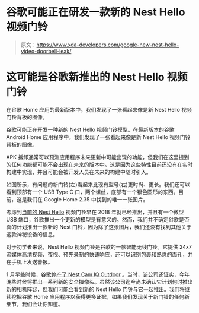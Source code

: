 # 谷歌可能正在研发一款新的 Nest Hello 视频门铃

> 原文：<https://www.xda-developers.com/google-new-nest-hello-video-doorbell-leak/>

# 这可能是谷歌新推出的 Nest Hello 视频门铃

在谷歌 Home 应用的最新版本中，我们发现了一张看起来像是新 Nest Hello 视频门铃背板的图像。

谷歌可能正在开发一种新的 Nest Hello 视频门铃模型。在最新版本的谷歌 Android Home 应用程序中，我们发现了一张看起来像是新 Nest Hello 视频门铃背板的图像。

APK 拆卸通常可以预测应用程序未来更新中可能出现的功能，但我们在这里提到的任何功能都可能不会出现在未来的版本中。这是因为这些特性目前还没有在实时构建中实现，并且可能会被开发人员在未来的构建中随时引入。

如图所示，有问题的新门铃(左)看起来比现有型号(右)更时尚、更长。我们还可以看到顶部有一个 USB Type C 口，两个螺丝，底部有一个银色圆形的东西。目前，这是我们在 Google Home 2.35 中找到的唯一一张图片。

考虑到[当前的 Nest Hello](https://www.xda-developers.com/wp-admin/post.php?post=417745&action=edit&classic-editor) 视频门铃早在 2018 年就已经推出，并且有一个微型 USB 端口，谷歌推出一个更新的模型是有意义的。然而，我们并不确定谷歌是否真的计划推出一款新的 Nest 门铃，因为除了这张图片，我们还没有找到其他关于这款神秘设备的信息。

对于初学者来说，Nest Hello 视频门铃是谷歌的一款智能无线门铃。它提供 24x7 流媒体高清视频、夜视、预先录制的快速响应，还可以识别包裹和熟悉的面孔，并在手机上发送警报。

1 月早些时候，谷歌[停产了 Nest Cam IQ Outdoor](https://www.xda-developers.com/google-nest-cam-iq-outdoor-discontinue-2021-successor/) 。当时，该公司还证实，今年晚些时候将推出一系列新的安全摄像头。虽然该公司迄今尚未确认它计划何时推出新的相机阵容，但我们可能会看到新的 Nest Hello 门铃与它一起推出。我们将继续挖掘谷歌 Home 应用程序以获得更多证据，如果我们发现关于新门铃的任何新细节，我们会让你知道。